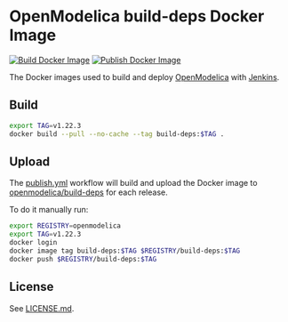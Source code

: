 # OpenModelica build-deps Docker Image

[![Build Docker Image](https://github.com/OpenModelica/build-deps/actions/workflows/build.yml/badge.svg?branch=main)](https://github.com/OpenModelica/build-deps/actions/workflows/build.yml)
[![Publish Docker Image](https://github.com/OpenModelica/build-deps/actions/workflows/publish.yml/badge.svg)](https://github.com/OpenModelica/build-deps/actions/workflows/publish.yml)

The Docker images used to build and deploy
[OpenModelica](https://github.com/OpenModelica/OpenModelica) with
[Jenkins](https://test.openmodelica.org/jenkins/).

## Build

```bash
export TAG=v1.22.3
docker build --pull --no-cache --tag build-deps:$TAG .
```

## Upload

The [publish.yml](./.github/workflows/publish.yml) workflow will build and upload the
Docker image to [openmodelica/build-deps](https://hub.docker.com/repository/docker/openmodelica/build-deps)
for each release.

To do it manually run:

```bash
export REGISTRY=openmodelica
export TAG=v1.22.3
docker login
docker image tag build-deps:$TAG $REGISTRY/build-deps:$TAG
docker push $REGISTRY/build-deps:$TAG
```

## License

See [LICENSE.md](./LICENSE.md).
